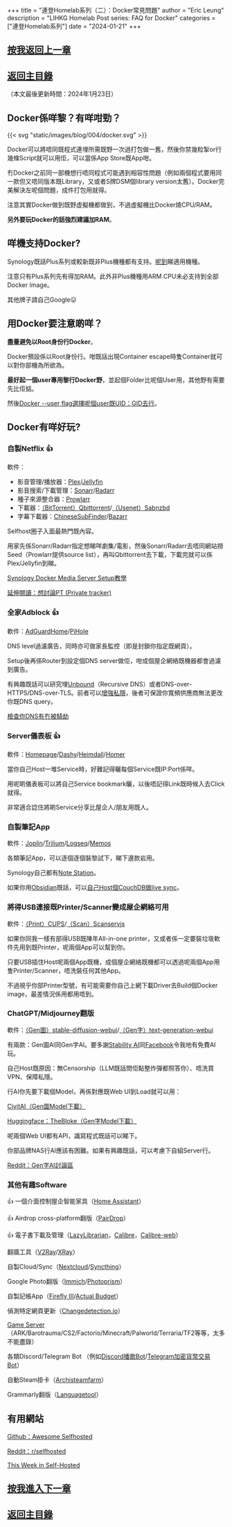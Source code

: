 +++
title = "連登Homelab系列（二）：Docker常見問題"
author = "Eric Leung"
description = "LIHKG Homelab Post series: FAQ for Docker"
categories = ["連登Homelab系列"]
date = "2024-01-21"
+++

## [按我返回上一章](../003_lihkg_consumer_nas/)

## [返回主目錄](../../categories/連登homelab系列/)

（本文最後更新時間：2024年1月23日）

## Docker係咩黎？有咩咁勁？

{{< svg "static/images/blog/004/docker.svg" >}}

Docker可以將唔同既程式連埋所需既野一次過打包做一舊，然後你禁幾粒掣or行幾條Script就可以用佢，可以當係App Store既App咁。

冇Docker之前同一部機想行唔同程式可能遇到相容性問題（例如兩個程式要用同一款但又唔同版本既Library，又或者S牌DSM個library version太舊）。Docker完美解決左呢個問題，成件打包用就得。

注意其實Docker做到既野虛擬機都做到，不過虛擬機比Docker燒CPU/RAM。

**另外要玩Docker的話強烈建議加RAM**。

## 咩機支持Docker?

Synology既話Plus系列或較新既非Plus機種都有支持。[呢到](https://www.synology.com/zh-tw/dsm/packages/ContainerManager)睇適用機種。

注意只有Plus系列先有得加RAM。此外非Plus機種用ARM CPU未必支持到全部Docker Image。

其他牌子請自己Google:stuck_out_tongue:

## 用Docker要注意啲咩？

**盡量避免以Root身份行Docker**。

Docker預設係以Root身份行。咁既話出現Container escape時隻Container就可以對你部機為所欲為。

**最好起一個user專用黎行Docker野**，並起個Folder比呢個User用，其他野有需要先比佢掂。

然後[Docker --user flag選擇呢個user既UID：GID去行](https://docs.docker.com/engine/reference/run/#user)。

## Docker有咩好玩?

### 自製Netflix :thumbsup:

軟件：

- 影音管理/播放器：[Plex](https://hub.docker.com/r/plexinc/pms-docker/)/[Jellyfin](https://hub.docker.com/r/jellyfin/jellyfin)
- 影音搜索/下載管理：[Sonarr](https://hotio.dev/containers/sonarr/)/[Radarr](https://hotio.dev/containers/radarr/)
- 種子來源整合器：[Prowlarr](https://hotio.dev/containers/prowlarr/)
- 下載器：[（BitTorrent）Qbittorrent](https://hotio.dev/containers/qbittorrent/)/[（Usenet）Sabnzbd](https://hub.docker.com/r/linuxserver/sabnzbd/)
- 字幕下載器：[ChineseSubFinder](https://hub.docker.com/r/allanpk716/chinesesubfinder)/[Bazarr](https://hotio.dev/containers/bazarr/)

Selfhost圈子入面最熱門既內容。

用家先係Sonarr/Radarr指定想睇咩劇集/電影，然後Sonarr/Radarr去唔同網站撈Seed（Prowlarr提供source list），再叫Qbittorrent去下載，下載完就可以係Plex/Jellyfin到睇。

[Synology Docker Media Server Setup教學](https://trash-guides.info/Hardlinks/How-to-setup-for/Synology/)

[延伸閱讀：想討論PT (Private tracker)](https://lih.kg/2447243)

### 全家Adblock :thumbsup:

軟件：[AdGuardHome](https://hub.docker.com/r/adguard/adguardhome)/[PiHole](https://github.com/pi-hole/docker-pi-hole)

DNS level過濾廣告，同時亦可做家長監控（即是封鎖你指定既網頁）。

Setup後再係Router到設定個DNS server做佢，咁成個屋企網絡既機器都會過濾到廣告。

有興趣既話可以研究埋[Unbound](https://unbound.docs.nlnetlabs.nl/en/latest/)（Recursive DNS）或者DNS-over-HTTPS/DNS-over-TLS。前者可以[增強私隱](https://docs.pi-hole.net/guides/dns/unbound/#what-does-this-guide-provide)，後者可保證你寬頻供應商無法更改你既DNS query。

[檢查你DNS有冇被騎劫](https://www.dnsleaktest.com)

### Server儀表板 :thumbsup:

軟件：[Homepage](https://github.com/gethomepage/homepage)/[Dashy](https://github.com/Lissy93/dashy)/[Heimdall](https://github.com/linuxserver/Heimdall)/[Homer](https://github.com/bastienwirtz/homer)

當你自己Host一堆Service時，好難記得曬每個Service既IP:Port係咩。

用呢啲儀表板可以將自己Service bookmark曬，以後唔記得Link既時候入去Click就得。

非常適合諗住將啲Service分享比屋企人/朋友用既人。

### 自製筆記App

軟件：[Joplin](https://github.com/laurent22/joplin)/[Trilium](https://github.com/zadam/trilium)/[Logseq](https://github.com/logseq/logseq)/[Memos](https://github.com/usememos/memos)

各類筆記App，可以逐個逐個裝黎試下，睇下邊款岩用。

Synology自己都有[Note Station](https://www.synology.com/en-global/dsm/feature/note_station)。

如果你用[Obsidian](https://obsidian.md/)既話，可以[自己Host個CouchDB做live sync](https://github.com/vrtmrz/obsidian-livesync/tree/main)。

### 將得USB連接既Printer/Scanner變成屋企網絡可用

軟件：[（Print）CUPS](https://openprinting.github.io/cups/)/[（Scan）Scanservjs](https://github.com/sbs20/scanservjs)

如果你同我一樣有部得USB既陳年All-in-one printer，又或者係一定要裝垃圾軟件先用到既Printer，呢兩個App可以幫到你。

只要USB插住Host呢兩個App既機，成個屋企網絡既機都可以透過呢兩個App用隻Printer/Scanner，唔洗裝任何其他App。

不過視乎你部Printer型號，有可能需要你自己上網下載Driver去Build個Docker image，最差情況係用都用唔到。

### ChatGPT/Midjourney翻版

軟件：[（Gen圖）stable-diffusion-webui](https://github.com/AUTOMATIC1111/stable-diffusion-webui)/[（Gen字）text-generation-webui](https://github.com/oobabooga/text-generation-webui)

有兩款：Gen圖AI同Gen字AI。要多謝[Stability AI](https://stability.ai/)同[Facebook](https://ai.meta.com/)令我地有免費AI玩。

自己Host既原因：無Censorship（LLM既話問佢點整炸彈都照答你）、唔洗買VPN、保障私隱。

行AI你先要下載個Model，再係對應既Web UI到Load就可以用：

[CivitAI（Gen圖Model下載）](https://civitai.com/)

[Huggingface：TheBloke（Gen字Model下載）](https://huggingface.co/TheBloke)

呢兩個Web UI都有API，識寫程式既話可以睇下。

你部品牌NAS行AI應該有困難。如果有興趣既話，可以考慮下自組Server行。

[Reddit：Gen字AI討論區](https://www.reddit.com/r/LocalLLaMA/)

### 其他有趣Software

:thumbsup: 一個介面控制屋企智能家具（[Home Assistant](https://www.home-assistant.io/)）

:thumbsup: Airdrop cross-platform翻版（[PairDrop](https://github.com/schlagmichdoch/PairDrop)）

:thumbsup: 電子書下載及管理（[LazyLibrarian](https://lazylibrarian.gitlab.io/)，[Calibre](https://docs.linuxserver.io/images/docker-calibre/)，[Calibre-web](https://github.com/janeczku/calibre-web)）

翻牆工具（[V2Ray](https://www.v2ray.com/)/[XRay](https://xtls.github.io/)）

自製Cloud/Sync（[Nextcloud](https://nextcloud.com/athome/)/[Syncthing](https://github.com/syncthing/syncthing)）

Google Photo翻版（[Immich](https://github.com/immich-app/immich)/[Photoprism](https://github.com/photoprism/photoprism)）

自製記帳App（[Firefly III](https://github.com/firefly-iii/firefly-iii)/[Actual Budget](https://github.com/actualbudget/actual)）

偵測特定網頁更新（[Changedetection.io](https://github.com/dgtlmoon/changedetection.io)）

[Game Server](https://github.com/GameServerManagers/docker-gameserver)（ARK/Barotrauma/CS2/Factorio/Minecraft/Palworld/Terraria/TF2等等，太多不能盡錄）

各類Discord/Telegram Bot （例如[Discord播歌Bot](https://github.com/SudhanPlayz/Discord-MusicBot)/[Telegram加密貨幣交易Bot](https://github.com/freqtrade/freqtrade)）

自動Steam掛卡（[Archisteamfarm](https://github.com/JustArchiNET/ArchiSteamFarm/wiki/Docker)）

Grammarly翻版（[Languagetool](https://github.com/languagetool-org/languagetool)）

## 有用網站

[Github：Awesome Selfhosted](https://github.com/awesome-selfhosted/awesome-selfhosted)

[Reddit：r/selfhosted](https://www.reddit.com/r/selfhosted/)

[This Week in Self-Hosted](https://selfh.st/)

## [按我進入下一章](../005_lihkg_homelab/)

## [返回主目錄](../../categories/連登homelab系列/)
